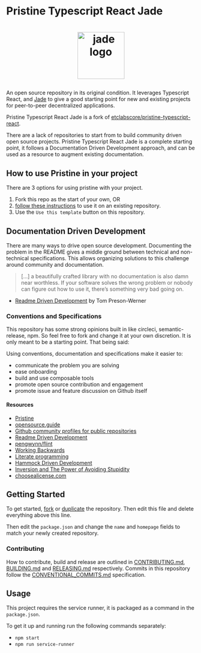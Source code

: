 # Pristine Typescript React Jade

<h1 align="center">
  <p><a href="https://jade.builders"><img alt="jade logo" src="https://raw.githubusercontent.com/etclabscore/jade-media-assets/master/jade-logo-light/jade-logo-light%20(PNG)/256x256.png" alt="jade.builders" width="125"></a></p>
</h1>

An open source repository in its original condition. It leverages Typescript React, and [Jade](https://jade.builders) to give a good starting point for new and existing projects for peer-to-peer decentralized applications.

Pristine Typescript React Jade is a fork of [etclabscore/pristine-typescript-react](https://github.com/etclabscore/pristine-typescript-react).

There are a lack of repositories to start from to build community driven open source projects. Pristine Typescript React Jade is a complete starting point, it follows a Documentation Driven Development approach, and can be used as a resource to augment existing documentation.

## How to use Pristine in your project

There are 3 options for using pristine with your project.
1. Fork this repo as the start of your own, OR
2. [follow these instructions](https://thoughts.t37.net/merging-2-different-git-repositories-without-losing-your-history-de7a06bba804) to use it on an existing repository.
3. Use the `Use this template` button on this repository.

## Documentation Driven Development

There are many ways to drive open source development. Documenting the problem in the README gives a middle ground between technical and non-technical specifications. This allows organizing solutions to this challenge around community and documentation.

> [...] a beautifully crafted library with no documentation is also damn near worthless. If your software solves the wrong problem or nobody can figure out how to use it, there’s something very bad going on.

- [Readme Driven Development](http://tom.preston-werner.com/2010/08/23/readme-driven-development.html) by Tom Preson-Werner

### Conventions and Specifications

This repository has some strong opinions built in like circleci, semantic-release, npm. So feel free to fork and change it at your own discretion. It is only meant to be a starting point. That being said:

Using conventions, documentation and specifications make it easier to:
- communicate the problem you are solving
- ease onboarding
- build and use composable tools
- promote open source contribution and engagement
- promote issue and feature discussion on Github itself

#### Resources

- [Pristine](https://github.com/etclabscore/pristine)
- [opensource.guide](https://opensource.guide/)
- [Github community profiles for public repositories](https://help.github.com/articles/about-community-profiles-for-public-repositories/)
- [Readme Driven Development](http://tom.preston-werner.com/2010/08/23/readme-driven-development.html)
- [pengwynn/flint](https://github.com/pengwynn/flint)
- [Working Backwards](https://www.allthingsdistributed.com/2006/11/working_backwards.html)
- [Literate programming](https://en.wikipedia.org/wiki/Literate_programming)
- [Hammock Driven Development](https://www.youtube.com/watch?v=f84n5oFoZBc)
- [Inversion and The Power of Avoiding Stupidity](https://fs.blog/2013/10/inversion/)
- [choosealicense.com](http://choosealicense.com)

## Getting Started

To get started, [fork](https://help.github.com/articles/fork-a-repo/) or [duplicate](https://help.github.com/articles/duplicating-a-repository/) the repository. Then edit this file and delete everything above this line.

Then edit the `package.json` and change the `name` and `homepage` fields to match your newly created repository.

### Contributing

How to contribute, build and release are outlined in [CONTRIBUTING.md](CONTRIBUTING.md), [BUILDING.md](BUILDING.md) and [RELEASING.md](RELEASING.md) respectively. Commits in this repository follow the [CONVENTIONAL_COMMITS.md](CONVENTIONAL_COMMITS.md) specification.

## Usage

This project requires the service runner, it is packaged as a command in the `package.json`.

To get it up and running run the following commands separately:

- `npm start`
- `npm run service-runner`
